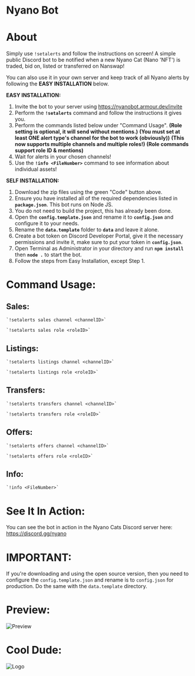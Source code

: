 # Nyano Bot

# About
Simply use `!setalerts` and follow the instructions on screen!
A simple public Discord bot to be notified when a new Nyano Cat (Nano 'NFT') is traded, bid on, listed or transferred on Nanswap!

You can also use it in your own server and keep track of all Nyano alerts by following the **EASY INSTALLATION** below.


**EASY INSTALLATION:**
1. Invite the bot to your server using https://nyanobot.armour.dev/invite
2. Perform the **`!setalerts`** command and follow the instructions it gives you.
3. Perform the commands listed below under "Command Usage".
    **(Role setting is optional, it will send without mentions.)**
    **(You must set at least ONE alert type's channel for the bot to work (obviously))**
    **(This now supports multiple channels and multiple roles!)**
    **(Role commands support role ID & mentions)**
4. Wait for alerts in your chosen channels!
5. Use the **`!info <FileNumber>`** command to see information about individual assets!


**SELF INSTALLATION:**
1. Download the zip files using the green "Code" button above.
2. Ensure you have installed all of the required dependencies listed in **`package.json`**. This bot runs on Node JS.
3. You do not need to build the project, this has already been done.
4. Open the **`config.template.json`** and rename it to **`config.json`** and configure it to your needs.
5. Rename the **`data.template`** folder to **`data`** and leave it alone.
6. Create a bot token on Discord Developer Portal, give it the necessary permissions and invite it, make sure to put your token in **`config.json`**.
7. Open Terminal as Administrator in your directory and run **`npm install`** then **`node .`** to start the bot.
8. Follow the steps from Easy Installation, except Step 1.


# Command Usage:

## **Sales:**

    `!setalerts sales channel <channelID>`

    `!setalerts sales role <roleID>`


## **Listings:**

    `!setalerts listings channel <channelID>`

    `!setalerts listings role <roleID>`


## **Transfers:**

    `!setalerts transfers channel <channelID>`

    `!setalerts transfers role <roleID>`


## **Offers:**

    `!setalerts offers channel <channelID>`

    `!setalerts offers role <roleID>`


## **Info:**

    `!info <FileNumber>`



# See It In Action:
You can see the bot in action in the Nyano Cats Discord server here: https://discord.gg/nyano


# IMPORTANT:
If you're downloading and using the open source version, then you need to configure the `config.template.json` and rename is to `config.json` for production. Do the same with the `data.template` directory.


# Preview:
![Preview](https://media.discordapp.net/attachments/904261276899880970/1191681100297273455/image.png?ex=65a65282&is=6593dd82&hm=dd42f4b592aba676347115183c98f1fd97a39fd6056f2d9d62e372d01731abaa&=&format=webp&quality=lossless)


# Cool Dude:
![Logo](https://media.discordapp.net/attachments/904261276899880970/1191611383624777750/91594f45-a8bf-4a25-b4fc-ce6e8e3f4034-min-removebg-preview.png?ex=65a61194&is=65939c94&hm=9ec3b2e0b6da147c1bcbc7e74e5c07ebbd82a845bafd4f1c8ea0bde6b4541138&=&format=webp&quality=lossless)
